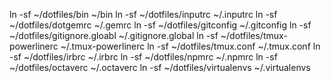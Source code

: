 ln -sf ~/dotfiles/bin ~/bin
ln -sf ~/dotfiles/inputrc ~/.inputrc
ln -sf ~/dotfiles/dotgemrc ~/.gemrc
ln -sf ~/dotfiles/gitconfig ~/.gitconfig
ln -sf ~/dotfiles/gitignore.gloabl ~/.gitignore.global
ln -sf ~/dotfiles/tmux-powerlinerc ~/.tmux-powerlinerc
ln -sf ~/dotfiles/tmux.conf ~/.tmux.conf
ln -sf ~/dotfiles/irbrc ~/.irbrc
ln -sf ~/dotfiles/npmrc ~/.npmrc
ln -sf ~/dotfiles/octaverc ~/.octaverc
ln -sf ~/dotfiles/virtualenvs ~/.virtualenvs
